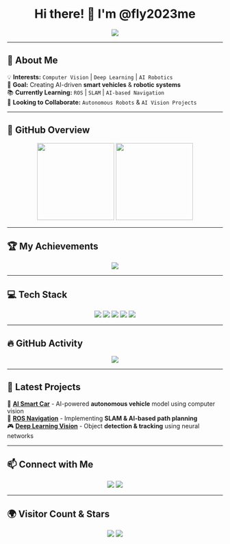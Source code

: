 <h1 align="center">Hi there! 👋 I'm @fly2023me</h1>

<p align="center">
  <img src="https://readme-typing-svg.demolab.com?font=Fira+Code&size=22&pause=1000&color=32CD32&center=true&vCenter=true&width=800&lines=Passionate+about+Computer+Vision;Learning+ROS+%26+AI+Navigation;Building+Smart+AI-Powered+Vehicles!">
</p>

---

## 🚀 About Me
💡 **Interests:** `Computer Vision` | `Deep Learning` | `AI Robotics`  
🎯 **Goal:** Creating AI-driven **smart vehicles** & **robotic systems**  
📚 **Currently Learning:** `ROS` | `SLAM` | `AI-based Navigation`  
🤝 **Looking to Collaborate:** `Autonomous Robots` & `AI Vision Projects`  

---

## 🌟 GitHub Overview

<div align="center">
  <img height="180em" src="https://github-readme-stats.vercel.app/api?username=fly2023me&show_icons=true&theme=tokyonight&count_private=true" />
  <img height="180em" src="https://github-readme-streak-stats.herokuapp.com/?user=fly2023me&theme=tokyonight" />
</div>

---

## 🏆 My Achievements
<div align="center">
  <img src="https://github-profile-trophy.vercel.app/?username=fly2023me&theme=radical&no-bg=true&no-frame=true&margin-w=15&margin-h=15" />
</div>

---

## 💻 Tech Stack

<p align="center">
  <img src="https://img.shields.io/badge/Python-3776AB?style=for-the-badge&logo=python&logoColor=white">
  <img src="https://img.shields.io/badge/C++-00599C?style=for-the-badge&logo=c%2B%2B&logoColor=white">
  <img src="https://img.shields.io/badge/OpenCV-5C3EE8?style=for-the-badge&logo=opencv&logoColor=white">
  <img src="https://img.shields.io/badge/ROS-22314E?style=for-the-badge&logo=ros&logoColor=white">
  <img src="https://img.shields.io/badge/Pytorch-EE4C2C?style=for-the-badge&logo=pytorch&logoColor=white">
</p>

---

## 🔥 GitHub Activity
<div align="center">
  <img src="https://github-readme-activity-graph.vercel.app/graph?username=fly2023me&theme=react-dark&hide_border=true&area=true">
</div>

---

## 🎯 Latest Projects
🚗 **[AI Smart Car](#)** - AI-powered **autonomous vehicle** model using computer vision  
🤖 **[ROS Navigation](#)** - Implementing **SLAM & AI-based path planning**  
🎮 **[Deep Learning Vision](#)** - Object **detection & tracking** using neural networks  

---

## 📫 Connect with Me
<p align="center">
  <a href="mailto:stphencliffs@gmail.com"><img src="https://img.shields.io/badge/Email-D14836?style=for-the-badge&logo=gmail&logoColor=white"></a>
  <a href="https://github.com/fly2023me"><img src="https://img.shields.io/github/followers/fly2023me?label=Follow&style=social"></a>
</p>

---

## 🌍 Visitor Count & Stars
<div align="center">
  <img src="https://komarev.com/ghpvc/?username=fly2023me&color=blue&style=flat-square">
  <img src="https://img.shields.io/github/stars/fly2023me?style=social">
</div>
<!---
fly2023me/fly2023me is a ✨ special ✨ repository because its `README.md` (this file) appears on your GitHub profile.
You can click the Preview link to take a look at your changes.
--->
